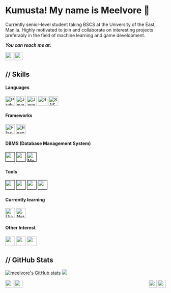 # Kumusta! My name is Meelvore :wave:
Currently senior-level student taking BSCS at the University of the East, Manila. Highly motivated to join and collaborate on interesting projects preferably in the field of machine learning and game development.

***You can reach me at:***
<div align="left">
<a href="https://www.linkedin.com/in/rasheed-delacruz/" target="_blank" rel="noreferrer"><img src="https://img.shields.io/badge/LinkedIn-0077B5?style=for-the-badge&logo=linkedin&logoColor=white" loading="lazy" height="25" /></a>
<a href="mailto:rasheed.delacruz@yahoo.com" target="_blank" rel="noreferrer"><img src="https://img.shields.io/badge/Yahoo!-6001D2?style=for-the-badge&logo=Yahoo!&logoColor=white" loading="lazy" height="25" /></a>
</div>

## // Skills
#### Languages
<a href="https://www.python.org/" target="_blank" rel="noreferrer"><img src="https://img.shields.io/badge/Python-3776AB?style=for-the-badge&logo=python&logoColor=white" loading="lazy" width="auto" height="30" alt="Python" /></a>
<a href="#" target="_blank" rel="noreferrer"><img src="https://img.shields.io/badge/Java-ED8B00?style=for-the-badge&logo=java&logoColor=white" loading="lazy" width="auto" height="30" alt="Java" /></a>
<a href="#" target="_blank" rel="noreferrer"><img src="https://img.shields.io/badge/JavaScript-F7DF1E?style=for-the-badge&logo=javascript&logoColor=black" loading="lazy" width="auto" height="30" alt="JavaScript" /></a>
<a href="#" rel="noreferrer"><img src="https://img.shields.io/badge/R-276DC3?style=for-the-badge&logo=r&logoColor=white" loading="lazy" width="auto" height="30" alt="R" /></a>
<a href="#" target="_blank" rel="noreferrer"><img src="https://img.shields.io/badge/Sass-CC6699?style=for-the-badge&logo=sass&logoColor=white" loading="lazy" width="auto" height="30" alt="SASS" /></a>

#### Frameworks
<a href="https://flask.palletsprojects.com/en/2.0.x/" target="_blank" rel="noreferrer"><img src="https://img.shields.io/badge/Flask-000000?style=for-the-badge&logo=flask&logoColor=white" loading="lazy" width="auto" height="30" alt="Flask" /></a>
<a href="https://reactjs.org/" target="_blank" rel="noreferrer"><img src="https://img.shields.io/badge/React-20232A?style=for-the-badge&logo=react&logoColor=61DAFB" loading="lazy" width="auto" height="30" alt="React" /></a>

#### DBMS (Database Management System)
<a href="" target="_blank" rel="noreferrer"><img src="https://img.shields.io/badge/MySQL-005C84?style=for-the-badge&logo=mysql&logoColor=white" loading="lazy" width="auto" height="30" /></a>
<a href="" target="_blank" rel="noreferrer"><img src="https://img.shields.io/badge/PostgreSQL-316192?style=for-the-badge&logo=postgresql&logoColor=white" loading="lazy" width="auto" height="30" /></a>
<a href="" target="_blank" rel="noreferrer"><img src="https://img.shields.io/badge/Microsoft%20SQL%20Server-CC2927?style=for-the-badge&logo=microsoft%20sql%20server&logoColor=white" loading="lazy" width="auto" height="30" alt="MySQL" /></a>

#### Tools
<a href="" target="_blank" rel="noreferrer"><img src="https://img.shields.io/badge/Heroku-430098?style=for-the-badge&logo=heroku&logoColor=white" loading="lazy" width="auto" height="30" /></a>
<a href="" target="_blank" rel="noreferrer"><img src="https://img.shields.io/badge/Notion-000000?style=for-the-badge&logo=notion&logoColor=white" loading="lazy" width="auto" height="30" /></a>
<a href="" target="_blank" rel="noreferrer"><img src="https://img.shields.io/badge/replit-667881?style=for-the-badge&logo=replit&logoColor=white"
loading="lazy" width="auto" height="30" /></a>
<a href="" target="_blank" rel="noreferrer"><img src="https://img.shields.io/badge/Visual_Studio_Code-0078D4?style=for-the-badge&logo=visual%20studio%20code&logoColor=white" loading="lazy" width="auto" height="30" /></a>

#### Currently learning
<a href="https://www.djangoproject.com/" target="_blank" rel="noreferrer"><img src="https://img.shields.io/badge/Django-092E20?style=for-the-badge&logo=django&logoColor=white" loading="lazy" width="auto" height="30" alt="Django" /></a>
<a href="https://dotnet.microsoft.com/en-us/" target="_blank" rel="noreferrer"><img src="https://img.shields.io/badge/.NET-5C2D91?style=for-the-badge&logo=.net&logoColor=white" loading="lazy" width="auto" height="30" alt=".Net" /></a>

#### Other Interest
<a href="#" rel="noreferrer"><img src="https://img.shields.io/badge/React_Native-20232A?style=for-the-badge&logo=react&logoColor=61DAFB" loading="lazy" width="auto" height="30" /></a>
<a href="#" rel="noreferrer"><img src="https://img.shields.io/badge/Xamarin-3498DB?style=for-the-badge&logo=xamarin&logoColor=white" loading="lazy" width="auto" height="30" /></a>
<a href="#" rel="noreferrer"><img src="https://img.shields.io/badge/Unity-100000?style=for-the-badge&logo=unity&logoColor=white" loading="lazy" width="auto" height="30" /></a>

## // GitHub Stats
<a href="http://www.github.com/meelvore"><img src="https://github-readme-stats.vercel.app/api?username=meelvore&show_icons=true&hide=&count_private=true&title_color=ffffff&text_color=ffffff&icon_color=ffffff&bg_color=1c1917&hide_border=true&show_icons=true" alt="meelvore's GitHub stats" /></a>
<a href="http://www.github.com/meelvore"><img src="https://github-readme-streak-stats.herokuapp.com/?user=meelvore&stroke=ffffff&background=1c1917&ring=ffffff&fire=ffffff&currStreakNum=ffffff&currStreakLabel=ffffff&sideNums=ffffff&sideLabels=ffffff&dates=ffffff&hide_border=true" /></a>
<!-- <a href="http://www.github.com/meelvore"><img src="https://github-readme-activity-graph.cyclic.app/graph?username=meelvore&bg_color=1c1917&color=ffffff&line=ffffff&point=ffffff&area_color=1c1917&area=true&hide_border=true&custom_title=GitHub%20Commits%20Graph" alt="GitHub Commits Graph" /></a> -->


<div>
<a align="left" href="https://www.linkedin.com/in/rasheed-delacruz/" target="_blank" rel="noreferrer"><img src="https://img.shields.io/badge/LinkedIn-0077B5?style=for-the-badge&logo=linkedin&logoColor=white" loading="lazy" height="25" /></a>
<a align="left" href="mailto:rasheed.delacruz@yahoo.com" target="_blank" rel="noreferrer"><img src="https://img.shields.io/badge/Yahoo!-6001D2?style=for-the-badge&logo=Yahoo!&logoColor=white" loading="lazy" height="25" /></a>
<img align="right" src="https://img.shields.io/github/followers/meelvore.svg?style=social&label=Follow&maxAge=2592000" height="25" />
<img align="right" src="https://visitor-badge.laobi.icu/badge?page_id=meelvore.README.md" height="25" />
</div>


<!-- ================================================================================================================================ -->
